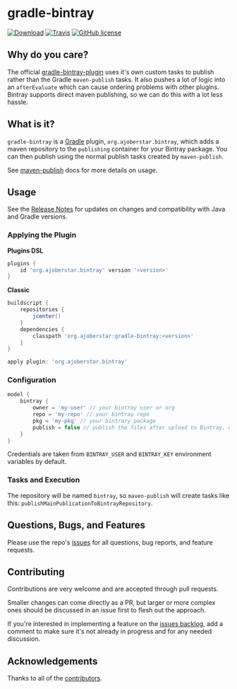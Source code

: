 # gradle-bintray

[![Download](https://api.bintray.com/packages/ajoberstar/maven/gradle-bintray/images/download.svg)](https://bintray.com/ajoberstar/maven/gradle-bintray/_latestVersion)
[![Travis](https://img.shields.io/travis/ajoberstar/gradle-bintray.svg?style=flat-square)](https://travis-ci.org/ajoberstar/gradle-bintray)
[![GitHub license](https://img.shields.io/github/license/ajoberstar/gradle-bintray.svg?style=flat-square)](https://github.com/ajoberstar/gradle-bintray/blob/master/LICENSE)

## Why do you care?

The official [gradle-bintray-plugin](https://github.com/bintray/gradle-bintray-plugin) uses it's own custom tasks to publish rather than the Gradle `maven-publish` tasks. It also pushes a lot of logic into an `afterEvaluate` which can cause ordering problems with other plugins. Bintray supports direct maven publishing, so we can do this with a lot less hassle.

## What is it?

`gradle-bintray` is a [Gradle](http://gradle.org) plugin, `org.ajoberstar.bintray`, which adds a maven repository to the `publishing` container for your Bintray package. You can then publish using the normal publish tasks created by `maven-publish`.

See [maven-publish](https://docs.gradle.org/current/userguide/publishing_maven.html) docs for more details on usage.

## Usage

See the [Release Notes](https://github.com/ajoberstar/gradle-bintray/releases) for updates on
changes and compatibility with Java and Gradle versions.

### Applying the Plugin

**Plugins DSL**

```groovy
plugins {
    id 'org.ajoberstar.bintray' version '<version>'
}
```

**Classic**

```groovy
buildscript {
    repositories {
        jcenter()
    }
    dependencies {
        classpath 'org.ajoberstar:gradle-bintray:<version>'
    }
}

apply plugin: 'org.ajoberstar.bintray'
```

### Configuration

```groovy
model {
    bintray {
        owner = 'my-user' // your bintray user or org
        repo = 'my-repo' // your bintray repo
        pkg = 'my-pkg' // your bintrary package
        publish = false // publish the files after upload to Bintray, defaults true
    }
}
```

Credentials are taken from `BINTRAY_USER` and `BINTRAY_KEY` environment variables by default.

### Tasks and Execution

The repository will be named `bintray`, so `maven-publish` will create tasks like this: `publishMainPublicationToBintrayRepository`.

## Questions, Bugs, and Features

Please use the repo's [issues](https://github.com/ajoberstar/gradle-bintray/issues)
for all questions, bug reports, and feature requests.

## Contributing

Contributions are very welcome and are accepted through pull requests.

Smaller changes can come directly as a PR, but larger or more complex
ones should be discussed in an issue first to flesh out the approach.

If you're interested in implementing a feature on the
[issues backlog](https://github.com/ajoberstar/gradle-bintray/issues), add a comment
to make sure it's not already in progress and for any needed discussion.

## Acknowledgements

Thanks to all of the [contributors](https://github.com/ajoberstar/gradle-bintray/graphs/contributors).
